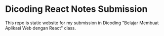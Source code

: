 # Dicoding React Notes Submission

This repo is static website for my submission in Dicoding "Belajar Membuat Aplikasi Web dengan React" class.
